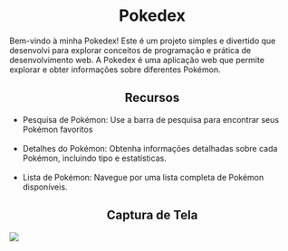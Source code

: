 <h1 align="center" >
Pokedex 
</h1> 

Bem-vindo à minha Pokedex! Este é um projeto simples e divertido que desenvolvi para explorar conceitos de programação e prática de desenvolvimento web. A Pokedex é uma aplicação web que permite explorar e obter informações sobre diferentes Pokémon.

<h2 align="center">Recursos</h2>

<ul>
<li>Pesquisa de Pokémon: Use a barra de pesquisa para encontrar seus Pokémon favoritos</li>
  <br>
<li>Detalhes do Pokémon: Obtenha informações detalhadas sobre cada Pokémon, incluindo tipo e estatísticas.</li>
  <br>
<li>Lista de Pokémon: Navegue por uma lista completa de Pokémon disponíveis.</li>
</ul>

<h2 align="center">Captura de Tela</h2>

<img src="https://github.com/Cyberfn/Pokedex/assets/105546921/49d9e8c3-9124-4a6e-94d3-a29fe838ebde">
